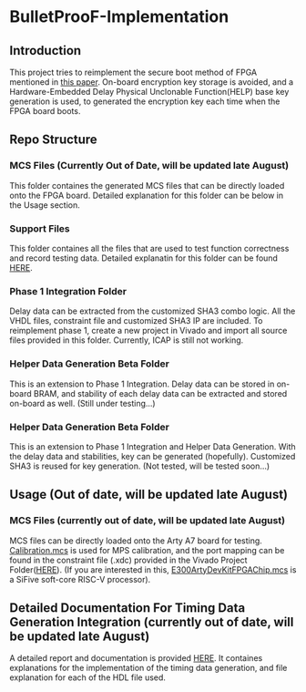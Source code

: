 # BulletProoF-Implementation
## Introduction
This project tries to reimplement the secure boot method of FPGA mentioned in [this paper](https://github.com/xiangyun-wang/BulletProoF-Implementation/blob/main/BulletProoF%20Paper.pdf). On-board encryption key storage is avoided, and a Hardware-Embedded Delay Physical Unclonable Function(HELP) base key generation is used, to generated the encryption key each time when the FPGA board boots. 
## Repo Structure
### MCS Files (Currently Out of Date, will be updated late August)
This folder containes the generated MCS files that can be directly loaded onto the FPGA board. Detailed explanation for this folder can be below in the Usage section.
### Support Files
This folder containes all the files that are used to test function correctness and record testing data. Detailed explanatin for this folder can be found [HERE](https://github.com/xiangyun-wang/BulletProoF-Implementation/blob/main/Support%20Files/README.md).
### Phase 1 Integration Folder
Delay data can be extracted from the customized SHA3 combo logic. All the VHDL files, constraint file and customized SHA3 IP are included. To reimplement phase 1, create a new project in Vivado and import all source files provided in this folder. Currently, ICAP is still not working. 
### Helper Data Generation Beta Folder
This is an extension to Phase 1 Integration. Delay data can be stored in on-board BRAM, and stability of each delay data can be extracted and stored on-board as well. (Still under testing...)
### Helper Data Generation Beta Folder
This is an extension to Phase 1 Integration and Helper Data Generation. With the delay data and stabilities, key can be generated (hopefully). Customized SHA3 is reused for key generation. (Not tested, will be tested soon...)
## Usage (Out of date, will be updated late August)
### MCS Files (currently out of date, will be updated late August)
MCS files can be directly loaded onto the Arty A7 board for testing. [Calibration.mcs](https://github.com/xiangyun-wang/BulletProoF-Implementation/blob/main/MCS%20files/Calibration.mcs) is used for MPS calibration, and the port mapping can be found in the constraint file (.xdc) provided in the Vivado Project Folder([HERE](https://github.com/xiangyun-wang/BulletProoF-Implementation/blob/main/Vivado%20Project/Calibration/Arty-A7-100-Master.xdc)). (If you are interested in this, [E300ArtyDevKitFPGAChip.mcs](https://github.com/xiangyun-wang/BulletProoF-Implementation/blob/main/MCS%20files/E300ArtyDevKitFPGAChip.mcs) is a SiFive soft-core RISC-V processor).  
## Detailed Documentation For Timing Data Generation Integration (currently out of date, will be updated late August)
A detailed report and documentation is provided [HERE](https://github.com/xiangyun-wang/BulletProoF-Implementation/blob/main/ECSE%20013%20SURE%20Documentation.pdf). It containes explanations for the implementation of the timing data generation, and file explanation for each of the HDL file used.
